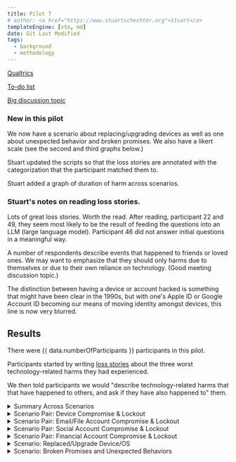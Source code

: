 ```yaml
---
title: Pilot 7
# author: <a href="https://www.stuartschechter.org">Stuart</a>
templateEngine: [vto, md]
date: Git Last Modified
tags:
  - background
  - methodology
---
```


[Qualtrics](https://harvard.az1.qualtrics.com/survey-builder/SV_8fiaLOqpnLLq7Ea/edit?SurveyID=SV_8fiaLOqpnLLq7Ea)

[To-do list](./to-do.md)

[Big discussion topic](./converse.md)

### New in this pilot

We now have a scenario about replacing/upgrading devices as well as one about unexpected behavior and broken promises. We also have a likert scale (see the second and third graphs below.)

Stuart updated the scripts so that the loss stories are annotated with the categorization that the participant matched them to.

Stuart added a graph of duration of harm across scenarios.

### Stuart's notes on reading loss stories.

Lots of great loss stories. Worth the read. After reading, participant 22 and 49, they seem most likely to be  the result of feeding the questions into an LLM (large language model). Participant 46 did not answer initial questions in a meaningful way.

A number of respondents describe events that happened to friends or loved ones. We may want to emphasize that they should only harms due to themselves or due to their own reliance on technology. (Good meeting discussion topic.)

The distinction between having a device or account hacked is something that might have been clear in the 1990s, but with one's Apple ID or Google Account ID becoming our means of moving identity amongst devices, this line is now very blurred.


## Results

There were {{ data.numberOfParticipants }} participants in this pilot.

Participants started by writing [loss stories](./loss-stories.md) about the three worst technology-related harms they had experienced. 


We then told participants we would "describe technology-related harms that that have happened to others, and ask if they have also happened to" them.

<!-- ----------------------------------------------------- -->
<details>
<summary>Summary Across Scenarios</summary>

<figure>
  <img src="/graphs/pilot7/scenario-bar-chart.svg" alt="A bar chart summarizing the percent of participants who had experienced each harm scenario."/>
  <figcaption>The percent of participants who had experienced each harm scenario. Losses due to failures of security measures to protect participants from attack are paired (left bar) against harms due to security measures themselves harming participants (right bar).</figcaption>
</figure>
<figure><img src="/graphs/pilot7/scenario-harm-likert-absolute.svg" alt="TBD"/></figure>
<figure><img src="/graphs/pilot7/scenario-harm-likert-percent.svg" alt="TBD"/></figure>

When participants reported having suffered one of the described scenarios, we asked them how recently they had experienced it.

<figure>
  <img src="/graphs/pilot7/scenario-recency-bar-chart.svg" alt="A bar chart summarizing how recently participants who had experienced each harm scenario."/>
  <figcaption>The absolute number of participants who had experienced each harm scenario for each level of recency.</figcaption>
</figure>

<figure>
  <img src="/graphs/Pilot7/scenario-recovery-duration-bar-chart.svg" alt=""/>
  <figcaption>Recovery duration for each scenario (absolute figures).</figcaption>
</figure>

</details>
<!-- ----------------------------------------------------- -->
<details>
<summary>Scenario Pair: Device Compromise & Lockout</summary>

We asked participants who had a device compromised/stolen or locked what type of device it was. (If they had experienced more than one incident of a scenario we asked about the worst.)

<figure>
  <img src="/graphs/pilot7/device-bar-chart.svg" alt="A bar chart summarizing the number of devices of each type that were lost or hacked."/>
  <figcaption>The absolute number of devices of each type that participants had suffered the compromise of (left bar in pair) or had been locked out of (right bar in pair).</figcaption>
</figure>
<figure><img src="/graphs/pilot7/hacked-device-dur-bar-chart.svg" alt="TBD"/></figure>


<figure>
  <img src="/graphs/pilot7/hacked-device-how-bar-chart.svg" alt="A bar chart summarizing how devices were compromised."/>
  <figcaption>How devices were compromised.</figcaption>
</figure>

<figure>
  <img src="/graphs/pilot7/locked-device-how-bar-chart.svg" alt="A bar chart summarizing how participants reported being locked out of their devices."/>
  <figcaption>How users were locked out of their devices.</figcaption>
</figure>

<figure><img src="/graphs/pilot7/locked-device-recdat-bar-chart.svg" alt="TBD"/></figure>
<figure><img src="/graphs/pilot7/locked-device-dur-bar-chart.svg" alt="TBD"/></figure>

</details>
<!-- ----------------------------------------------------- -->
<details>
<summary>Scenario Pair: Email/File Account Compromise & Lockout</summary>
<figure>
  <img src="/graphs/pilot7/account-type-bar-chart.svg" alt="A bar chart summarizing the number of devices of each type that were lost or hacked."/>
  <figcaption>The types of accounts that participants had suffered the compromise of (left bar in pair) or had been locked out of (right bar in pair).</figcaption>
</figure>

<figure><img src="/graphs/pilot7/hacked-acct-how-bar-chart.svg" alt="TBD"/></figure>
<figure><img src="/graphs/pilot7/hacked-acct-type-bar-chart.svg" alt="TBD"/></figure>
<figure><img src="/graphs/pilot7/hacked-acct-dur-bar-chart.svg" alt="TBD"/></figure>
<figure><img src="/graphs/pilot7/locked-acct-how-bar-chart.svg" alt="TBD"/></figure>
<figure><img src="/graphs/pilot7/locked-acct-type-bar-chart.svg" alt="TBD"/></figure>
<figure><img src="/graphs/pilot7/locked-acct-dur-bar-chart.svg" alt="TBD"/></figure>

</details>
<!-- ----------------------------------------------------- -->
<details>
<summary>Scenario Pair: Social Account Compromise & Lockout</summary>
<figure>
  <img src="/graphs/pilot7/social-account-type-bar-chart.svg" alt="A bar chart summarizing the number of devices of each type that were lost or hacked."/>
  <figcaption>The types of social accounts that participants had suffered the compromise of (left bar in pair) or had been locked out of (right bar in pair).</figcaption>
</figure>

<figure><img src="/graphs/pilot7/hacked-soc-how-bar-chart.svg" alt="TBD"/></figure>
<figure><img src="/graphs/pilot7/hacked-soc-type-bar-chart.svg" alt="TBD"/></figure>
<figure><img src="/graphs/pilot7/locked-soc-how-bar-chart.svg" alt="TBD"/></figure>
<figure><img src="/graphs/pilot7/locked-soc-type-bar-chart.svg" alt="TBD"/></figure>
<figure><img src="/graphs/pilot7/locked-soc-dur-bar-chart.svg" alt="TBD"/></figure>

</details>
<!-- ----------------------------------------------------- -->
<details>
<summary>Scenario Pair: Financial Account Compromise & Lockout</summary>
<figure>
  <img src="/graphs/pilot7/financial-account-type-bar-chart.svg" alt="A bar chart summarizing the number of devices of each type that were lost or compromised."/>
  <figcaption>The types of financial accounts that participants had suffered the compromise of (left bar in pair) or had been locked out of (right bar in pair).</figcaption>
</figure>

<figure><img src="/graphs/pilot7/hacked-bank-how-bar-chart.svg" alt="TBD"/></figure>
<figure><img src="/graphs/pilot7/hacked-bank-type-bar-chart.svg" alt="TBD"/></figure>
<figure><img src="/graphs/pilot7/locked-bank-how-bar-chart.svg" alt="TBD"/></figure>
<figure><img src="/graphs/pilot7/locked-bank-type-bar-chart.svg" alt="TBD"/></figure>
<figure><img src="/graphs/pilot7/locked-bank-dur-bar-chart.svg" alt="TBD"/></figure>

</details>
<!-- ----------------------------------------------------- -->
<details>
<summary>Scenario: Replaced/Upgrade Device/OS</summary>

<figure><img src="/graphs/pilot7/swap-device-what-bar-chart.svg" alt="TBD"/></figure>
<figure><img src="/graphs/pilot7/swap-device-harm-bar-chart.svg" alt="TBD"/></figure>
<figure><img src="/graphs/pilot7/swap-device-dur-bar-chart.svg" alt="TBD"/></figure>
</details>
<!-- ----------------------------------------------------- -->
<details>
<summary>Scenario: Broken Promises and Unexpected Behaviors</summary>
<figure><img src="/graphs/pilot7/disconnect-how-bar-chart.svg" alt="TBD"/></figure>
<figure><img src="/graphs/pilot7/disconnect-harm-bar-chart.svg" alt="TBD"/></figure>
<figure><img src="/graphs/pilot7/disconnect-dur-bar-chart.svg" alt="TBD"/></figure>
</details>
<!-- ----------------------------------------------------- -->
